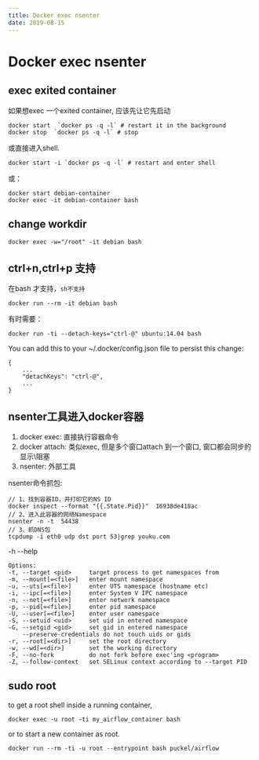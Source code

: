 ```yaml
---
title: Docker exec nsenter
date: 2019-08-15
---
```

# Docker exec nsenter
## exec exited container
如果想exec 一个exited container, 应该先让它先启动

    docker start  `docker ps -q -l` # restart it in the background
    docker stop  `docker ps -q -l` # stop

或直接进入shell.

    docker start -i `docker ps -q -l` # restart and enter shell

或：

    docker start debian-container
    docker exec -it debian-container bash

## change workdir
    docker exec -w="/root" -it debian bash

## ctrl+n,ctrl+p 支持
在bash 才支持，`sh不支持`

    docker run --rm -it debian bash

有时需要：

    docker run -ti --detach-keys="ctrl-@" ubuntu:14.04 bash

You can add this to your ~/.docker/config.json file to persist this change:

    {
        ...
        "detachKeys": "ctrl-@",
        ...
    }

## nsenter工具进入docker容器
1. docker exec: 直接执行容器命令
2. docker attach: 类似exec, 但是多个窗口attach 到一个窗口, 窗口都会同步的显示\阻塞
3. nsenter: 外部工具

nsenter命令抓包:

    // 1、找到容器ID，并打印它的NS ID
    docker inspect --format "{{.State.Pid}}"  16938de418ac
    // 2、进入此容器的网络Namespace
    nsenter -n -t  54438
    // 3、抓DNS包
    tcpdump -i eth0 udp dst port 53|grep youku.com
 
-h --help

    Options:
    -t, --target <pid>     target process to get namespaces from
    -m, --mount[=<file>]   enter mount namespace
    -u, --uts[=<file>]     enter UTS namespace (hostname etc)
    -i, --ipc[=<file>]     enter System V IPC namespace
    -n, --net[=<file>]     enter network namespace
    -p, --pid[=<file>]     enter pid namespace
    -U, --user[=<file>]    enter user namespace
    -S, --setuid <uid>     set uid in entered namespace
    -G, --setgid <gid>     set gid in entered namespace
        --preserve-credentials do not touch uids or gids
    -r, --root[=<dir>]     set the root directory
    -w, --wd[=<dir>]       set the working directory
    -F, --no-fork          do not fork before exec'ing <program>
    -Z, --follow-context   set SELinux context according to --target PID

## sudo root
to get a root shell inside a running container, 

    docker exec -u root -ti my_airflow_container bash

or to start a new container as root.

    docker run --rm -ti -u root --entrypoint bash puckel/airflow 
